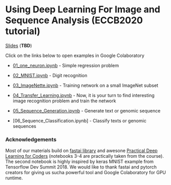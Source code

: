 #  Using Deep Learning For Image and Sequence Analysis (ECCB2020 tutorial)

[Slides]() (**TBD**)

Click on the links below to open examples in Google Colaboratory

* [01_one_neuron.ipynb](https://colab.research.google.com/github/ML-Bioinfo-CEITEC/ECCB2020/blob/master/notebooks/01_one_neuron.ipynb) - Simple regression problem

* [02_MNIST.ipynb](https://colab.research.google.com/github/ML-Bioinfo-CEITEC/ECCB2020/blob/master/notebooks/02_MNIST.ipynb) - Digit recognition

* [03_ImageNette.ipynb](https://colab.research.google.com/github/ML-Bioinfo-CEITEC/ECCB2020/blob/master/notebooks/03_ImageNette.ipynb) - Training network on a small ImageNet subset

* [04_Transfer_Learning.ipynb](https://colab.research.google.com/github/ML-Bioinfo-CEITEC/ECCB2020/blob/master/notebooks/05_Sequence_Generation.ipynb) - Now, it is your turn to find interesting image recognition problem and train the network

* [05_Sequence_Generation.ipynb](https://colab.research.google.com/github/ML-Bioinfo-CEITEC/ECCB2020/blob/master/notebooks/05_Sequence_Generation.ipynb) - Generate text or genomic sequence

* [06_Sequence_Classification.ipynb] - Classify texts or genomic sequences


### Acknowledgements

Most of our materials build on [fastai library](https://docs.fast.ai/) and awesone [Practical Deep Learning for Coders](https://course.fast.ai/) (notebooks 3-4 are practically taken from the course). The second notebook is highly inspired by keras MNIST example from Tensorflow Dev Summit 2018. We would like to thank fastai and pytorch creators for giving us sucha powerful tool and Google Colaboratory for GPU runtime.
